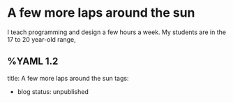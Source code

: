 # A few more laps around the sun

I teach programming and design a few hours a week. My students are in the 17 to 20 year-old range, 


%YAML 1.2
---
title: A few more laps around the sun
tags:
  - blog
status: unpublished
